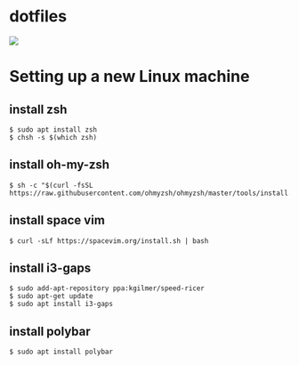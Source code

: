 # dotfiles

![](img/wsl.png)

# Setting up a new Linux machine

## install zsh
    $ sudo apt install zsh
    $ chsh -s $(which zsh)

## install oh-my-zsh
    $ sh -c "$(curl -fsSL https://raw.githubusercontent.com/ohmyzsh/ohmyzsh/master/tools/install.sh)"

## install space vim
    $ curl -sLf https://spacevim.org/install.sh | bash

## install i3-gaps
    $ sudo add-apt-repository ppa:kgilmer/speed-ricer
    $ sudo apt-get update
    $ sudo apt install i3-gaps

## install polybar
    $ sudo apt install polybar
